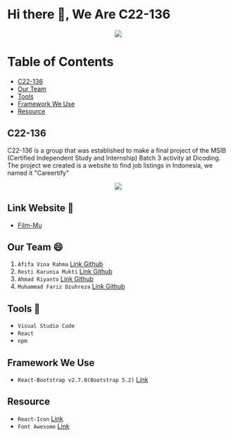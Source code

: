 # Hi there 👋, We Are C22-136

<p align="center">
  <a href="https://media.giphy.com/">
    <img src="https://media.giphy.com/media/xUPGGDNsLvqsBOhuU0/giphy.gif"/>
  </a>
</p>

# Table of Contents
- [C22-136](#c22-136)
- [Our Team](#our-team-)
- [Tools](#tools-)
- [Framework We Use](#framework-we-use)
- [Resource](#resource)

## C22-136
C22-136 is a group that was established to make a final project of the MSIB (Certified Independent Study and Internship) Batch 3 activity at Dicoding. The project we created is a website to find job listings in Indonesia, we named it "Careertify"

<p align="center">
    <img src='https://raw.githubusercontent.com/mfariz03/Careertify/public/logo_kecil.jpg'/>
</p>

## Link Website 🔗
- [Film-Mu](https://careertify.netlify.app/)

## Our Team 😄
1. `Afifa Vina Rahma` [Link Github](https://github.com/afifavinaa)
2. `Resti Karunia Mukti` [Link Github](https://github.com/Restikarunia)
3. `Ahmad Riyanto` [Link Github](https://github.com/mamadriyanto)
4. `Muhammad Fariz Dzuhreza` [Link Github](https://github.com/mfariz03)


## Tools 🧰
- `Visual Studio Code`
- `React`
- `npm`

## Framework We Use
- `React-Bootstrap v2.7.0(Bootstrap 5.2)` [Link](https://react-bootstrap.netlify.app/)

## Resource
- `React-Icon` [Link](https://react-icons.github.io/react-icons/)
- `Font Awesome` [Link](https://fonts.google.com/)

